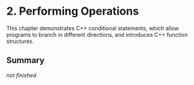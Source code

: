 # 2. Performing Operations

This chapter demonstrates C++ conditional statements, which allow programs to branch in different directions, and introduces C++ function structures.

## Summary

_not finished_